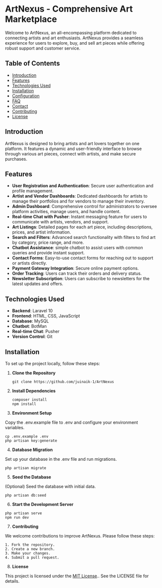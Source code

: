 # ArtNexus - Comprehensive Art Marketplace

Welcome to ArtNexus, an all-encompassing platform dedicated to connecting artists and art enthusiasts. ArtNexus provides a seamless experience for users to explore, buy, and sell art pieces while offering robust support and customer service.

## Table of Contents

- [Introduction](#introduction)
- [Features](#features)
- [Technologies Used](#technologies-used)
- [Installation](#Installation)
- [Configuration](#configuration)
- [FAQ](#faq)
- [Contact](#contact)
- [Contributing](#contributing)
- [License](#license)

## Introduction

ArtNexus is designed to bring artists and art lovers together on one platform. It features a dynamic and user-friendly interface to browse through various art pieces, connect with artists, and make secure purchases. 

## Features

- **User Registration and Authentication**: Secure user authentication and profile management.
- **Artist and Vendor Dashboards**: Dedicated dashboards for artists to manage their portfolios and for vendors to manage their inventory.
- **Admin Dashboard**: Comprehensive control for administrators to oversee platform activities, manage users, and handle content.
- **Real-time Chat with Pusher**: Instant messaging feature for users to communicate with artists, vendors, and support.
- **Art Listings**: Detailed pages for each art piece, including descriptions, prices, and artist information.
- **Search and Filters**: Advanced search functionality with filters to find art by category, price range, and more.
- **Chatbot Assistance**: simple chatbot to assist users with common queries and provide instant support.
- **Contact Forms**: Easy-to-use contact forms for reaching out to support or artists directly.
- **Payment Gateway Integration**: Secure online payment options.
- **Order Tracking**: Users can track their orders and delivery status.
- **Newsletter Subscription**: Users can subscribe to newsletters for the latest updates and offers.

## Technologies Used

- **Backend**: Laravel 10
- **Frontend**: HTML, CSS, JavaScript
- **Database**: MySQL
- **Chatbot**: BotMan
- **Real-time Chat**: Pusher
- **Version Control**: Git

## Installation

To set up the project locally, follow these steps:

1. **Clone the Repository**

   ```
   git clone https://github.com/juinaik-1/ArtNexus
   ```


2. **Install Dependencies**

    ```
    composer install
    npm install
    ```

3. **Environment Setup**

Copy the .env.example file to .env and configure your environment variables.

```
cp .env.example .env
php artisan key:generate
```

4. **Database Migration**

Set up your database in the .env file and run migrations.

```
php artisan migrate
```
5. **Seed the Database**

(Optional) Seed the database with initial data.

```
php artisan db:seed
```

6. **Start the Development Server**

```
php artisan serve
npm run dev
```
7. **Contributing**

We welcome contributions to improve ArtNexus. Please follow these steps:

    1. Fork the repository.
    2. Create a new branch.
    3. Make your changes.
    4. Submit a pull request.

8. **License**

This project is licensed under the [MIT License](LICENSE).. See the LICENSE file for details.
